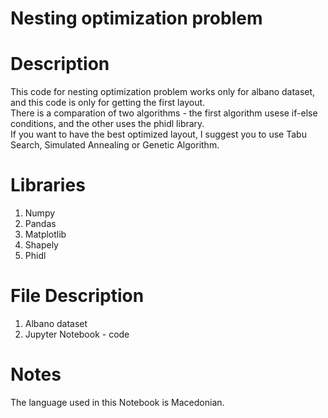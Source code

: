 # Nesting optimization problem

# Description
This code for nesting optimization problem works only for albano dataset, and this code is only for getting the first layout. <br/>
There is a comparation of two algorithms - the first algorithm usese if-else conditions, and the other uses the phidl library.<br/>
If you want to have the best optimized layout, I suggest you to use Tabu Search, Simulated Annealing or Genetic Algorithm.<br/>

# Libraries
1. Numpy<br/>
2. Pandas<br/>
3. Matplotlib<br/>
4. Shapely<br/>
5. Phidl<br/>

# File Description
1. Albano dataset<br/>
2. Jupyter Notebook - code<br/>

# Notes
The language used in this Notebook is Macedonian.

